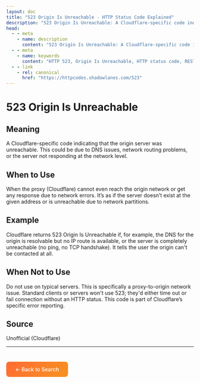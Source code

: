```yaml
---
layout: doc
title: "523 Origin Is Unreachable - HTTP Status Code Explained"
description: "523 Origin Is Unreachable: A Cloudflare-specific code indicating that the origin server was unreachable. This could be due to DNS issues, network routing pro..."
head:
  - - meta
    - name: description
      content: "523 Origin Is Unreachable: A Cloudflare-specific code indicating that the origin server was unreachable. This could be due to DNS issues, network routing pro..."
  - - meta
    - name: keywords
      content: "HTTP 523, Origin Is Unreachable, HTTP status code, REST API, web development"
  - - link
    - rel: canonical
      href: "https://httpcodes.shadowlanes.com/523"
---
```


# 523 Origin Is Unreachable

## Meaning

A Cloudflare-specific code indicating that the origin server was unreachable. This could be due to DNS issues, network routing problems, or the server not responding at the network level.

## When to Use

When the proxy (Cloudflare) cannot even reach the origin network or get any response due to network errors. It’s as if the server doesn’t exist at the given address or is unreachable due to network partitions.

## Example

Cloudflare returns 523 Origin Is Unreachable if, for example, the DNS for the origin is resolvable but no IP route is available, or the server is completely unreachable (no ping, no TCP handshake). It tells the user the origin can't be contacted at all.

## When Not to Use

Do not use on typical servers. This is specifically a proxy-to-origin network issue. Standard clients or servers won't use 523; they'd either time out or fail connection without an HTTP status. This code is part of Cloudflare’s specific error reporting.

## Source

Unofficial (Cloudflare)

---

<div style="margin-top: 40px;">
  <a href="/" style="display: inline-block; padding: 12px 24px; background: linear-gradient(135deg, #ff6b35, #f7931e); color: white; text-decoration: none; border-radius: 8px; font-weight: 500;">← Back to Search</a>
</div>
